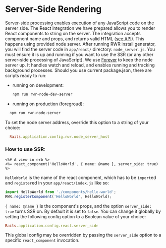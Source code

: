 Server-Side Rendering
=======
Server-side processing enables execution of any JavaScript code on the server side. The React integration we have prepared allows you to render React components to string on the server. The integration accepts component name and props, and returns valid HTML ([see API](https://github.com/netguru/react_webpack_rails/blob/master/docs/api.md#react_component-ruby)). This happens using provided node server. After running RWR install generator, you will find the server code in `app/react/` directory: `node_server.js`. You must ensure it is up and running if you want to use the SSR (or any other server-side processing of JavaScript). We use [Forever](https://github.com/foreverjs/forever) to keep the node server up. It handles watch and reload, and enables running and tracking background processes. Should you use current package.json, there are scripts ready to run:  
  * running on development:
    ```bash
    npm run rwr-node-dev-server
    ```
  * running on production (foregroud):
  ```bash
    npm run rwr-node-server
  ```
  
To set the node server address, override this option to a string of your choice:
```ruby
  Rails.application.config.rwr.node_server_host
```

### How to use SSR:

```erb
<%# A view in erb %>
<%= react_component('HelloWorld', { name: @name }, server_side: true) %>
```
`HelloWorld` is the name of the react component, which has to be `import`ed and `register`ed in your `app/react/index.js` like so:
```js
import HelloWorld from './components/hello-world';
RWR.registerComponent('HelloWorld', HelloWorld);
```
`{ name: @name }` is the component's props, and the option `server_side: true` turns SSR on. By default it is set to `false`. You can change it globally by setting the following config option to a Boolean value of your choice:
```ruby
Rails.application.config.react.server_side
```
This global config may be overridden by passing the `server_side` option to a specific `react_component` invocation.
